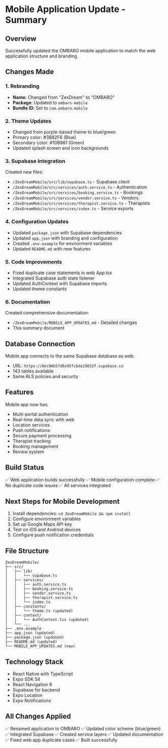 # Mobile Application Update - Summary

## Overview
Successfully updated the OMBARO mobile application to match the web application structure and branding.

## Changes Made

### 1. Rebranding
- **Name**: Changed from "ZexDream" to "OMBARO"
- **Package**: Updated to `ombaro-mobile`
- **Bundle ID**: Set to `com.ombaro.mobile`

### 2. Theme Updates
- Changed from purple-based theme to blue/green
- Primary color: #3B82F6 (Blue)
- Secondary color: #10B981 (Green)
- Updated splash screen and icon backgrounds

### 3. Supabase Integration
Created new files:
- `/ZexDreamMobile/src/lib/supabase.ts` - Supabase client
- `/ZexDreamMobile/src/services/auth.service.ts` - Authentication
- `/ZexDreamMobile/src/services/booking.service.ts` - Bookings
- `/ZexDreamMobile/src/services/vendor.service.ts` - Vendors
- `/ZexDreamMobile/src/services/therapist.service.ts` - Therapists
- `/ZexDreamMobile/src/services/index.ts` - Service exports

### 4. Configuration Updates
- Updated `package.json` with Supabase dependencies
- Updated `app.json` with branding and configuration
- Created `.env.example` for environment variables
- Updated `README.md` with new features

### 5. Code Improvements
- Fixed duplicate case statements in web App.tsx
- Integrated Supabase auth state listener
- Updated AuthContext with Supabase imports
- Updated theme constants

### 6. Documentation
Created comprehensive documentation:
- `/ZexDreamMobile/MOBILE_APP_UPDATES.md` - Detailed changes
- This summary document

## Database Connection
Mobile app connects to the same Supabase database as web:
- URL: `https://0ec90b57d6e95fcbda19832f.supabase.co`
- 143 tables available
- Same RLS policies and security

## Features
Mobile app now has:
- Multi-portal authentication
- Real-time data sync with web
- Location services
- Push notifications
- Secure payment processing
- Therapist tracking
- Booking management
- Review system

## Build Status
✅ Web application builds successfully
✅ Mobile configuration complete
✅ No duplicate code issues
✅ All services integrated

## Next Steps for Mobile Development
1. Install dependencies: `cd ZexDreamMobile && npm install`
2. Configure environment variables
3. Set up Google Maps API key
4. Test on iOS and Android devices
5. Configure push notification credentials

## File Structure
```
ZexDreamMobile/
├── src/
│   ├── lib/
│   │   └── supabase.ts
│   ├── services/
│   │   ├── auth.service.ts
│   │   ├── booking.service.ts
│   │   ├── vendor.service.ts
│   │   ├── therapist.service.ts
│   │   └── index.ts
│   ├── constants/
│   │   └── theme.ts (updated)
│   ├── context/
│   │   └── AuthContext.tsx (updated)
│   └── ...
├── .env.example
├── app.json (updated)
├── package.json (updated)
├── README.md (updated)
└── MOBILE_APP_UPDATES.md (new)
```

## Technology Stack
- React Native with TypeScript
- Expo SDK 54
- React Navigation 6
- Supabase for backend
- Expo Location
- Expo Notifications

## All Changes Applied
✅ Renamed application to OMBARO
✅ Updated color scheme (blue/green)
✅ Integrated Supabase
✅ Created service layers
✅ Updated documentation
✅ Fixed web app duplicate cases
✅ Built successfully
